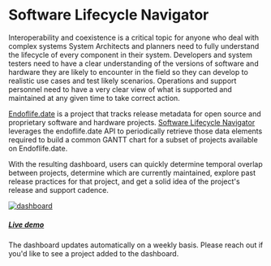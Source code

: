 # Software Lifecycle Navigator

Interoperability and coexistence is a critical topic for anyone who deal with complex systems  System Architects and planners need to fully understand the lifecycle of every component in their system.  Developers and system testers need to have a clear understanding of the versions of software and hardware they are likely to encounter in the field so they can develop to realistic use cases and test likely scenarios.  Operations and support personnel need to have a very clear view of what is supported and maintained at any given time to take correct action.  

[Endoflife.date](https://endoflife.date/) is a project that tracks release metadata for open source and proprietary software and hardware projects.  [Software Lifecycle Navigator](https://app.powerbi.com/view?r=eyJrIjoiYzRmOTY1MDYtZmE1ZC00MzA5LWFhMjYtMTIzM2Q0MWMwYjBlIiwidCI6ImZlNGQ5NDA3LWE5NzEtNDhjMy1hOTkzLTRjMmNiOGQ2MjM4NCIsImMiOjF9) leverages the endoflife.date API to periodically retrieve those data elements required to build a common GANTT chart for a subset of projects available on Endoflife.date.

With the resulting dashboard, users can quickly determine temporal overlap between projects, determine which are currently maintained, explore past release practices for that project, and get a solid idea of the project's release and support cadence.

[![dashboard][1]][2]

[1]:  https://github.com/pgaljan/blog/assets/11296072/034e0696-be08-4541-bf90-3aae0b00e6ec
[2]:  https://app.powerbi.com/view?r=eyJrIjoiYzgyYThhYzAtNDY1Ny00MWYyLWJhZmEtNjE5OGRiZWNiY2Y2IiwidCI6ImZlNGQ5NDA3LWE5NzEtNDhjMy1hOTkzLTRjMmNiOGQ2MjM4NCIsImMiOjF9 "Try out the live dashboard"
##### [Live demo](https://app.powerbi.com/view?r=eyJrIjoiYzRmOTY1MDYtZmE1ZC00MzA5LWFhMjYtMTIzM2Q0MWMwYjBlIiwidCI6ImZlNGQ5NDA3LWE5NzEtNDhjMy1hOTkzLTRjMmNiOGQ2MjM4NCIsImMiOjF9)

The dashboard updates automatically on a weekly basis.  Please reach out if you'd like to see a project added to the dashboard.